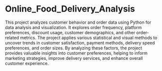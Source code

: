 # Online_Food_Delivery_Analysis
This project analyzes customer behavior and order data using Python for data analysis and visualization. It explores order frequency, platform preferences, discount usage, customer demographics, and other order-related metrics. The project applies various statistical and visual methods to uncover trends in customer satisfaction, payment methods, delivery speed preferences, and order sizes. By analyzing these factors, the project provides valuable insights into customer preferences, helping to inform marketing strategies, improve delivery services, and enhance overall customer experience.
